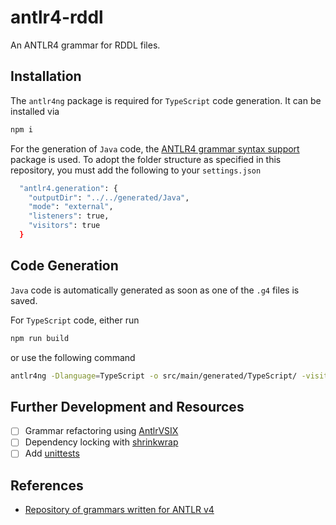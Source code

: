 # antlr4-rddl
An ANTLR4 grammar for RDDL files.

## Installation
The `antlr4ng` package is required for `TypeScript` code generation. It can be installed via
```zsh
npm i
```

For the generation of `Java` code, the [ANTLR4 grammar syntax support](https://marketplace.visualstudio.com/items?itemName=mike-lischke.vscode-antlr4) package is used. To adopt the folder structure as specified in this repository, you must add the following to your `settings.json` 
```zsh
  "antlr4.generation": {
    "outputDir": "../../generated/Java",
    "mode": "external",
    "listeners": true,
    "visitors": true
  }
```

## Code Generation
`Java` code is automatically generated as soon as one of the `.g4` files is saved.

For `TypeScript` code, either run 
```zsh
npm run build
```
or use the following command
```zsh
antlr4ng -Dlanguage=TypeScript -o src/main/generated/TypeScript/ -visitor -listener -Xexact-output-dir src/main/grammar/antlr4/RDDLLexer.g4 src/main/grammar/antlr4/RDDLParser.g4
```

## Further Development and Resources
- [ ] Grammar refactoring using [AntlrVSIX](https://github.com/kaby76/AntlrVSIX)
- [ ] Dependency locking with [shrinkwrap](https://docs.npmjs.com/cli/v10/commands/npm-shrinkwrap)
- [ ] Add [unittests](https://github.com/antlr/antlr4/blob/master/doc/antlr-project-testing.md)

## References
- [Repository of grammars written for ANTLR v4](https://github.com/antlr/grammars-v4/tree/master)